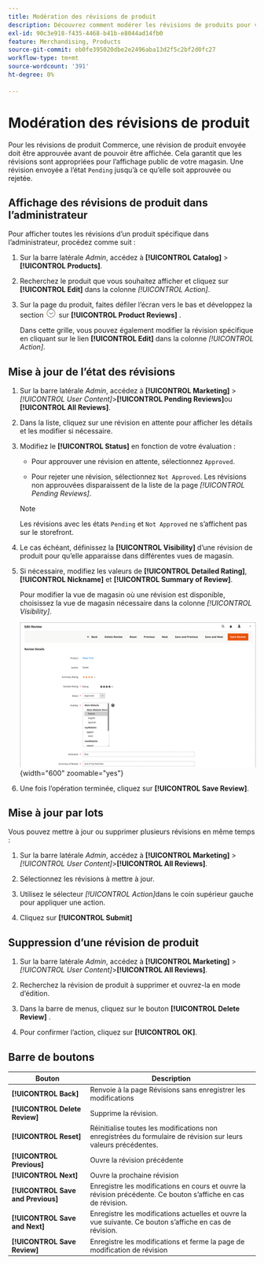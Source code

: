 ```yaml
---
title: Modération des révisions de produit
description: Découvrez comment modérer les révisions de produits pour vous assurer que les révisions envoyées sont appropriées pour l’affichage public de votre boutique.
exl-id: 90c3e918-f435-4468-b41b-e8044ad14fb0
feature: Merchandising, Products
source-git-commit: eb0fe395020dbe2e2496aba13d2f5c2bf2d0fc27
workflow-type: tm+mt
source-wordcount: '391'
ht-degree: 0%

---
```


# Modération des révisions de produit

Pour les révisions de produit Commerce, une révision de produit envoyée doit être approuvée avant de pouvoir être affichée. Cela garantit que les révisions sont appropriées pour l’affichage public de votre magasin. Une révision envoyée a l’état `Pending` jusqu’à ce qu’elle soit approuvée ou rejetée.

## Affichage des révisions de produit dans l’administrateur

Pour afficher toutes les révisions d’un produit spécifique dans l’administrateur, procédez comme suit :

1. Sur la barre latérale _Admin_, accédez à **[!UICONTROL Catalog]** > **[!UICONTROL Products]**.

1. Recherchez le produit que vous souhaitez afficher et cliquez sur **[!UICONTROL Edit]** dans la colonne _[!UICONTROL Action]_.

1. Sur la page du produit, faites défiler l’écran vers le bas et développez la section ![Sélecteur d’extension](../assets/icon-display-expand.png) sur **[!UICONTROL Product Reviews]** .

   Dans cette grille, vous pouvez également modifier la révision spécifique en cliquant sur le lien **[!UICONTROL Edit]** dans la colonne _[!UICONTROL Action]_.

## Mise à jour de l’état des révisions

1. Sur la barre latérale _Admin_, accédez à **[!UICONTROL Marketing]** > _[!UICONTROL User Content]_>**[!UICONTROL Pending Reviews]**&#x200B;ou **[!UICONTROL All Reviews]**.

1. Dans la liste, cliquez sur une révision en attente pour afficher les détails et les modifier si nécessaire.

1. Modifiez le **[!UICONTROL Status]** en fonction de votre évaluation :

   - Pour approuver une révision en attente, sélectionnez `Approved`.

   - Pour rejeter une révision, sélectionnez `Not Approved`. Les révisions non approuvées disparaissent de la liste de la page _[!UICONTROL Pending Reviews]_.

   >[!NOTE]
   >
   >Les révisions avec les états `Pending` et `Not Approved` ne s’affichent pas sur le storefront.

1. Le cas échéant, définissez la **[!UICONTROL Visibility]** d’une révision de produit pour qu’elle apparaisse dans différentes vues de magasin.

1. Si nécessaire, modifiez les valeurs de **[!UICONTROL Detailed Rating]**, **[!UICONTROL Nickname]** et **[!UICONTROL Summary of Review]**.

   Pour modifier la vue de magasin où une révision est disponible, choisissez la vue de magasin nécessaire dans la colonne _[!UICONTROL Visibility]_.

   ![Modifier la page de révision](./assets/edit-review-page.png){width="600" zoomable="yes"}

1. Une fois l’opération terminée, cliquez sur **[!UICONTROL Save Review]**.

## Mise à jour par lots

Vous pouvez mettre à jour ou supprimer plusieurs révisions en même temps :

1. Sur la barre latérale _Admin_, accédez à **[!UICONTROL Marketing]** > _[!UICONTROL User Content]_>**[!UICONTROL All Reviews]**.

1. Sélectionnez les révisions à mettre à jour.

1. Utilisez le sélecteur _[!UICONTROL Action]_&#x200B;dans le coin supérieur gauche pour appliquer une action.

1. Cliquez sur **[!UICONTROL Submit]**

## Suppression d’une révision de produit

1. Sur la barre latérale _Admin_, accédez à **[!UICONTROL Marketing]** > _[!UICONTROL User Content]_>**[!UICONTROL All Reviews]**.

1. Recherchez la révision de produit à supprimer et ouvrez-la en mode d’édition.

1. Dans la barre de menus, cliquez sur le bouton **[!UICONTROL Delete Review]** .

1. Pour confirmer l’action, cliquez sur **[!UICONTROL OK]**.

## Barre de boutons

| Bouton | Description |
|----------|--------------|
| **[!UICONTROL Back]** | Renvoie à la page Révisions sans enregistrer les modifications |
| **[!UICONTROL Delete Review]** | Supprime la révision. |
| **[!UICONTROL Reset]** | Réinitialise toutes les modifications non enregistrées du formulaire de révision sur leurs valeurs précédentes. |
| **[!UICONTROL Previous]** | Ouvre la révision précédente |
| **[!UICONTROL Next]** | Ouvre la prochaine révision |
| **[!UICONTROL Save and Previous]** | Enregistre les modifications en cours et ouvre la révision précédente. Ce bouton s’affiche en cas de révision. |
| **[!UICONTROL Save and Next]** | Enregistre les modifications actuelles et ouvre la vue suivante. Ce bouton s’affiche en cas de révision. |
| **[!UICONTROL Save Review]** | Enregistre les modifications et ferme la page de modification de révision |
